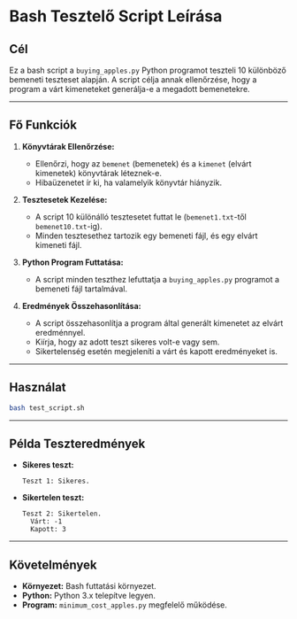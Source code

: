 # Bash Tesztelő Script Leírása

## Cél
Ez a bash script a `buying_apples.py` Python programot teszteli 10 különböző bemeneti teszteset alapján. A script célja annak ellenőrzése, hogy a program a várt kimeneteket generálja-e a megadott bemenetekre.

---

## Fő Funkciók

1. **Könyvtárak Ellenőrzése:**
   - Ellenőrzi, hogy az `bemenet` (bemenetek) és a `kimenet` (elvárt kimenetek) könyvtárak léteznek-e.
   - Hibaüzenetet ír ki, ha valamelyik könyvtár hiányzik.

2. **Tesztesetek Kezelése:**
   - A script 10 különálló tesztesetet futtat le (`bemenet1.txt`-től `bemenet10.txt`-ig).
   - Minden tesztesethez tartozik egy bemeneti fájl, és egy elvárt kimeneti fájl.

3. **Python Program Futtatása:**
   - A script minden teszthez lefuttatja a `buying_apples.py` programot a bemeneti fájl tartalmával.

4. **Eredmények Összehasonlítása:**
   - A script összehasonlítja a program által generált kimenetet az elvárt eredménnyel.
   - Kiírja, hogy az adott teszt sikeres volt-e vagy sem.
   - Sikertelenség esetén megjeleníti a várt és kapott eredményeket is.

---

## Használat

   ```bash
   bash test_script.sh
   ```

---

## Példa Teszteredmények

- **Sikeres teszt:**
  ```
  Teszt 1: Sikeres.
  ```
- **Sikertelen teszt:**
  ```
  Teszt 2: Sikertelen.
    Várt: -1
    Kapott: 3
  ```

---

## Követelmények
- **Környezet:** Bash futtatási környezet.
- **Python:** Python 3.x telepítve legyen.
- **Program:** `minimum_cost_apples.py` megfelelő működése.

